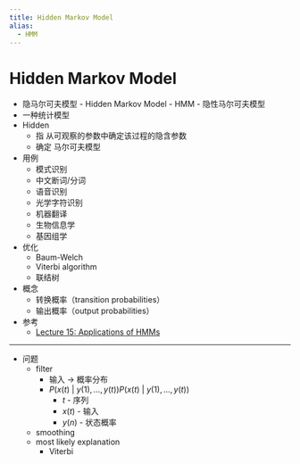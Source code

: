```yaml
---
title: Hidden Markov Model
alias:
  - HMM
---
```


# Hidden Markov Model

- 隐马尔可夫模型 - Hidden Markov Model - HMM - 隐性马尔可夫模型
- 一种统计模型
- Hidden
  - 指 从可观察的参数中确定该过程的隐含参数
  - 确定 马尔可夫模型
- 用例
  - 模式识别
  - 中文断词/分词
  - 语音识别
  - 光学字符识别
  - 机器翻译
  - 生物信息学
  - 基因组学
- 优化
  - Baum-Welch
  - Viterbi algorithm
  - 联结树
- 概念
  - 转换概率（transition probabilities）
  - 输出概率（output probabilities）
- 参考
  - [Lecture 15: Applications of HMMs](https://www.youtube.com/watch?v=KBg97801U40)

---

- 问题
  - filter
    - 输入 -> 概率分布
    - ${\displaystyle P(x(t)\ |\ y(1),\dots ,y(t))}{\displaystyle P(x(t)\ |\ y(1),\dots ,y(t))}$
      - $t$ - 序列
      - $x(t)$ - 输入
      - $y(n)$ - 状态概率
  - smoothing
  - most likely explanation
    - Viterbi
